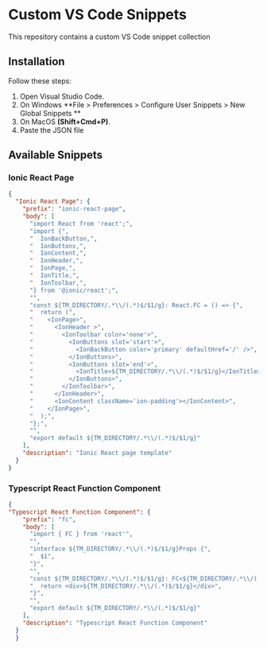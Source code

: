 # Custom VS Code Snippets

This repository contains a custom VS Code snippet collection

## Installation

Follow these steps:

1. Open Visual Studio Code.
2. On Windows **File > Preferences > Configure User Snippets > New Global Snippets ** 
3. On MacOS **(Shift+Cmd+P)**.
4. Paste the JSON file

## Available Snippets

### Ionic React Page

```json
{
  "Ionic React Page": {
    "prefix": "ionic-react-page",
    "body": [
      "import React from 'react';",
      "import {",
      "  IonBackButton,",
      "  IonButtons,",
      "  IonContent,",
      "  IonHeader,",
      "  IonPage,",
      "  IonTitle,",
      "  IonToolbar,",
      "} from '@ionic/react';",
      "",
      "const ${TM_DIRECTORY/.*\\/(.*)$/$1/g}: React.FC = () => {",
      "  return (",
      "    <IonPage>",
      "      <IonHeader >",
      "        <IonToolbar color='none'>",
      "          <IonButtons slot='start'>",
      "            <IonBackButton color='primary' defaultHref='/' />",
      "          </IonButtons>",
      "          <IonButtons slot='end'>",
      "            <IonTitle>${TM_DIRECTORY/.*\\/(.*)$/$1/g}</IonTitle>",
      "          </IonButtons>",
      "        </IonToolbar>",
      "      </IonHeader>",
      "      <IonContent className='ion-padding'></IonContent>",
      "    </IonPage>",
      "  );",
      "};",
      "",
      "export default ${TM_DIRECTORY/.*\\/(.*)$/$1/g}"
    ],
    "description": "Ionic React page template"
  }
}
```

### Typescript React Function Component

```json
{
"Typescript React Function Component": {
    "prefix": "fc",
    "body": [
      "import { FC } from 'react'",
      "",
      "interface ${TM_DIRECTORY/.*\\/(.*)$/$1/g}Props {",
      "  $1",
      "}",
      "",
      "const ${TM_DIRECTORY/.*\\/(.*)$/$1/g}: FC<${TM_DIRECTORY/.*\\/(.*)$/$1/g}Props> = ({$2}) => {",
      "  return <div>${TM_DIRECTORY/.*\\/(.*)$/$1/g}</div>",
      "}",
      "",
      "export default ${TM_DIRECTORY/.*\\/(.*)$/$1/g}"
    ],
    "description": "Typescript React Function Component"
  }
  }
  ```


